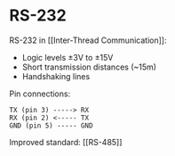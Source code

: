 
# RS-232

RS-232 in [[Inter-Thread Communication]]:

- Logic levels ±3V to ±15V
- Short transmission distances (~15m)
- Handshaking lines

Pin connections:
```
TX (pin 3) -----> RX
RX (pin 2) <----- TX
GND (pin 5) ----- GND
```
Improved standard: [[RS-485]]
